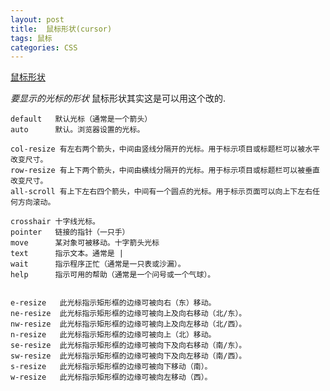 ```yaml
---
layout: post
title:  鼠标形状(cursor)
tags: 鼠标
categories: CSS
---
```

[鼠标形状][1]

*要显示的光标的形状*  鼠标形状其实这是可以用这个改的.

	default   默认光标（通常是一个箭头）
	auto      默认。浏览器设置的光标。
	
	col-resize 有左右两个箭头，中间由竖线分隔开的光标。用于标示项目或标题栏可以被水平改变尺寸。
	row-resize 有上下两个箭头，中间由横线分隔开的光标。用于标示项目或标题栏可以被垂直改变尺寸。
	all-scroll 有上下左右四个箭头，中间有一个圆点的光标。用于标示页面可以向上下左右任何方向滚动。
	
	crosshair 十字线光标。
	pointer   链接的指针（一只手）
	move      某对象可被移动。十字箭头光标
	text      指示文本。通常是 | 
	wait      指示程序正忙（通常是一只表或沙漏）。
	help      指示可用的帮助（通常是一个问号或一个气球）。
	
	
	e-resize   此光标指示矩形框的边缘可被向右（东）移动。
	ne-resize  此光标指示矩形框的边缘可被向上及向右移动（北/东）。
	nw-resize  此光标指示矩形框的边缘可被向上及向左移动（北/西）。
	n-resize   此光标指示矩形框的边缘可被向上（北）移动。
	se-resize  此光标指示矩形框的边缘可被向下及向右移动（南/东）。
	sw-resize  此光标指示矩形框的边缘可被向下及向左移动（南/西）。
	s-resize   此光标指示矩形框的边缘可被向下移动（南）。
	w-resize   此光标指示矩形框的边缘可被向左移动（西）。















[1]:	[http://www.lellansin.com/js-%E8%AE%BE%E7%BD%AE%E5%85%89%E6%A0%87%E5%BD%A2%E7%8A%B6.html] "鼠标光标形状"